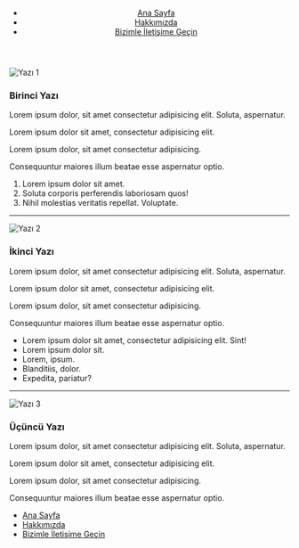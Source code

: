 <body>
    <header>
        <nav>
            <ul>
                <li>
                    <a href="index.html">Ana Sayfa</a>
                </li>
                <li>
                    <a href="about-us.html">Hakkımızda</a>
                </li>
                <li>
                    <a href="contact.html">Bizimle İletişime Geçin</a>
                </li>
            </ul>
        </nav>
    </header>
    <section>
        <article>
            <img src="https://picsum.photos/id/237/600/200" alt="Yazı 1">
            <h3>Birinci Yazı</h3>
            <p>Lorem ipsum dolor, sit amet consectetur adipisicing elit. Soluta, aspernatur.</p>
            <p>Lorem ipsum dolor sit amet, consectetur adipisicing elit.</p>
            <p>Lorem ipsum dolor, sit amet consectetur adipisicing.</p>
            <p>Consequuntur maiores illum beatae esse aspernatur optio.</p>
            <ol>
                <li>Lorem ipsum dolor sit amet.</li>
                <li>Soluta corporis perferendis laboriosam quos!</li>
                <li>Nihil molestias veritatis repellat. Voluptate.</li>
            </ol>
        </article>
        <hr>
        <article>
            <img src="https://picsum.photos/id/27/600/200" alt="Yazı 2">
            <h3>İkinci Yazı</h3>
            <p>Lorem ipsum dolor, sit amet consectetur adipisicing elit. Soluta, aspernatur.</p>
            <p>Lorem ipsum dolor sit amet, consectetur adipisicing elit.</p>
            <p>Lorem ipsum dolor, sit amet consectetur adipisicing.</p>
            <p>Consequuntur maiores illum beatae esse aspernatur optio.</p>
            <ul>
                <li>Lorem ipsum dolor sit amet, consectetur adipisicing elit. Sint!</li> 
                <li>Lorem ipsum dolor sit.</li>
                <li>Lorem, ipsum.</li>
                <li>Blanditiis, dolor.</li>
                <li>Expedita, pariatur?</li>
            </ul>
        </article>
        <hr>
        <article>
            <img src="https://picsum.photos/id/287/600/200" alt="Yazı 3">
            <h3>Üçüncü Yazı</h3>
            <p>Lorem ipsum dolor, sit amet consectetur adipisicing elit. Soluta, aspernatur.</p>
            <p>Lorem ipsum dolor sit amet, consectetur adipisicing elit.</p>
            <p>Lorem ipsum dolor, sit amet consectetur adipisicing.</p>
            <p>Consequuntur maiores illum beatae esse aspernatur optio.</p>
        </article>
    </section>
    <footer>
        <nav>
            <ul>
                <li>
                    <a href="index.html">Ana Sayfa</a>
                </li>
                <li>
                    <a href="about-us.html">Hakkımızda</a>
                </li>
                <li>
                    <a href="contact.html">Bizimle İletişime Geçin</a>
                </li>
            </ul>
        </nav>
    </footer>
</body>
</html>
